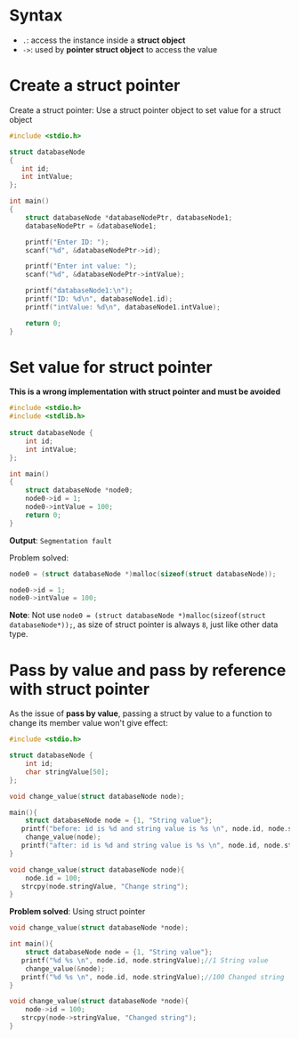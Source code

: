 # Syntax

* ``.``: access the instance inside a **struct object**
* ``->``: used by **pointer struct object** to access the value

# Create a struct pointer

Create a struct pointer: Use a struct pointer object to set value for a struct object

```c
#include <stdio.h>

struct databaseNode
{
   int id;
   int intValue;
};

int main()
{
    struct databaseNode *databaseNodePtr, databaseNode1;
    databaseNodePtr = &databaseNode1;

    printf("Enter ID: ");
    scanf("%d", &databaseNodePtr->id);

    printf("Enter int value: ");
    scanf("%d", &databaseNodePtr->intValue);

    printf("databaseNode1:\n");
    printf("ID: %d\n", databaseNode1.id);
    printf("intValue: %d\n", databaseNode1.intValue);

    return 0;
}
```

# Set value for struct pointer

**This is a wrong implementation with struct pointer and must be avoided**

```c
#include <stdio.h> 
#include <stdlib.h>
  
struct databaseNode { 
    int id;
    int intValue;
}; 

int main() 
{ 
    struct databaseNode *node0;
    node0->id = 1;
    node0->intValue = 100;
    return 0; 
} 
```
**Output**: ``Segmentation fault``

Problem solved:

```c
node0 = (struct databaseNode *)malloc(sizeof(struct databaseNode));

node0->id = 1;
node0->intValue = 100;
```

**Note**: Not use ``node0 = (struct databaseNode *)malloc(sizeof(struct databaseNode*));``, as size of struct pointer is always ``8``, just like other data type.

# Pass by value and pass by reference with struct pointer

As the issue of **pass by value**, passing a struct by value to a function to change its member value won't give effect:

```c
#include <stdio.h>

struct databaseNode {
	int id;
	char stringValue[50];
};

void change_value(struct databaseNode node);

main(){
	struct databaseNode node = {1, "String value"};
   printf("before: id is %d and string value is %s \n", node.id, node.stringValue);//before: id is 1 and string value is String value
	change_value(node);
   printf("after: id is %d and string value is %s \n", node.id, node.stringValue);//after: id is 1 and string value is String value 
}

void change_value(struct databaseNode node){
	node.id = 100;
   strcpy(node.stringValue, "Change string");
}
```
**Problem solved**: Using struct pointer

```c
void change_value(struct databaseNode *node);

int main(){
	struct databaseNode node = {1, "String value"};
   printf("%d %s \n", node.id, node.stringValue);//1 String value
	change_value(&node);
   printf("%d %s \n", node.id, node.stringValue);//100 Changed string
}

void change_value(struct databaseNode *node){
	node->id = 100;
   strcpy(node->stringValue, "Changed string");
}
```
